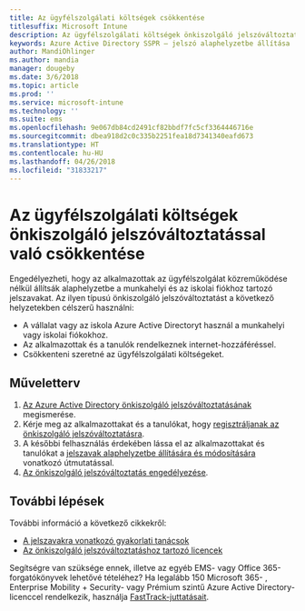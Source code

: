 ```yaml
---
title: Az ügyfélszolgálati költségek csökkentése
titlesuffix: Microsoft Intune
description: Az ügyfélszolgálati költségek önkiszolgáló jelszóváltoztatással való csökkentése
keywords: Azure Active Directory SSPR – jelszó alaphelyzetbe állítása
author: MandiOhlinger
ms.author: mandia
manager: dougeby
ms.date: 3/6/2018
ms.topic: article
ms.prod: ''
ms.service: microsoft-intune
ms.technology: ''
ms.suite: ems
ms.openlocfilehash: 9e067db84cd2491cf82bbdf7fc5cf3364446716e
ms.sourcegitcommit: dbea918d2c0c335b2251fea18d7341340eafd673
ms.translationtype: HT
ms.contentlocale: hu-HU
ms.lasthandoff: 04/26/2018
ms.locfileid: "31833217"
---
```

# <a name="reduce-help-desk-costs-with-self-service-password-reset"></a>Az ügyfélszolgálati költségek önkiszolgáló jelszóváltoztatással való csökkentése

Engedélyezheti, hogy az alkalmazottak az ügyfélszolgálat közreműködése nélkül állítsák alaphelyzetbe a munkahelyi és az iskolai fiókhoz tartozó jelszavakat. Az ilyen típusú önkiszolgáló jelszóváltoztatást a következő helyzetekben célszerű használni:
* A vállalat vagy az iskola Azure Active Directoryt használ a munkahelyi vagy iskolai fiókokhoz.
* Az alkalmazottak és a tanulók rendelkeznek internet-hozzáféréssel.
* Csökkenteni szeretné az ügyfélszolgálati költségeket.

## <a name="action-plan"></a>Műveletterv

1. [Az Azure Active Directory önkiszolgáló jelszóváltoztatásának](https://docs.microsoft.com/azure/active-directory/active-directory-passwords-overview) megismerése. 
2. Kérje meg az alkalmazottakat és a tanulókat, hogy [regisztráljanak az önkiszolgáló jelszóváltoztatásra](https://docs.microsoft.com/azure/active-directory/active-directory-passwords-reset-register).
3. A későbbi felhasználás érdekében lássa el az alkalmazottakat és tanulókat a [jelszavak alaphelyzetbe állítására és módosítására](https://docs.microsoft.com/azure/active-directory/active-directory-passwords-update-your-own-password) vonatkozó útmutatással.
4. [Az önkiszolgáló jelszóváltoztatás engedélyezése](https://docs.microsoft.com/azure/active-directory/active-directory-passwords-getting-started).

## <a name="next-steps"></a>További lépések

További információ a következő cikkekről:
* [A jelszavakra vonatkozó gyakorlati tanácsok](https://docs.microsoft.com/azure/active-directory/active-directory-secure-passwords) 
* [Az önkiszolgáló jelszóváltoztatáshoz tartozó licencek](https://docs.microsoft.com/azure/active-directory/active-directory-secure-passwords)

Segítségre van szüksége ennek, illetve az egyéb EMS- vagy Office 365-forgatókönyvek lehetővé tételéhez? Ha legalább 150 Microsoft 365- , Enterprise Mobility + Security- vagy Prémium szintű Azure Active Directory-licenccel rendelkezik, használja [FastTrack-juttatásait](https://docs.microsoft.com/enterprise-mobility-security/solutions/enterprise-mobility-fasttrack-program).